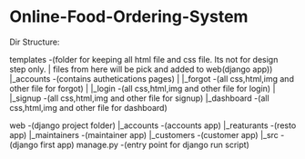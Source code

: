# Online-Food-Ordering-System
Dir Structure:

templates       -(folder for keeping all html file and css file. Its not for design step only. 
|                 files from here will be pick and added to web(django app))
|_accounts      -(contains authetications pages)
| |_forgot      -(all css,html,img and other file for forgot)
| |_login       -(all css,html,img and other file for login)
| |_signup      -(all css,html,img and other file for signup)
|_dashboard     -(all css,html,img and other file for dashboard)

web                 -(django project folder)
|_accounts          -(accounts app)
|_reaturants        -(resto app)
|_maintainers       -(maintainer app)
|_customers         -(customer app)
|_src               -(django first app)
manage.py           -(entry point for django run script)
